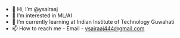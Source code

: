 - 👋 Hi, I’m @ysairaaj
- 👀 I’m interested in ML/AI
- 🌱 I’m currently learning at Indian Institute of Technology Guwahati
- 📫 How to reach me - Email - ysairaaj444@gmail.com

<!---
ysairaaj/ysairaaj is a ✨ special ✨ repository because its `README.md` (this file) appears on your GitHub profile.
You can click the Preview link to take a look at your changes.
--->
